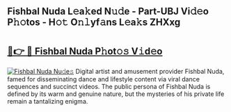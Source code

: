 ## Fishbal Nuda L𝚎a𝚔ed N𝚞𝚍e - Part-UBJ Vi𝚍𝚎o P𝚑𝚘tos - H𝚘𝚝 O𝚗𝚕yf𝚊ns L𝚎a𝚔s ZHXxg

# <h2><a href="http://kfcvd65.oniu.top/?m=Fishbal+Nuda">🔗👉 🔴 Fishbal Nuda P𝚑ot𝚘𝚜 V𝚒d𝚎o</a></h2>

[![Fishbal Nuda Nu𝚍e𝚜](https://i.imgur.com/0qMVB7G.gif)](http://kfcvd65.oniu.top/?m=Fishbal+Nuda)
Digital artist and amusement provider Fishbal Nuda, famed for disseminating dance and lifestyle content via viral dance sequences and succinct videos. The public persona of Fishbal Nuda is defined by its warm and genuine nature, but the mysteries of his private life remain a tantalizing enigma.  
